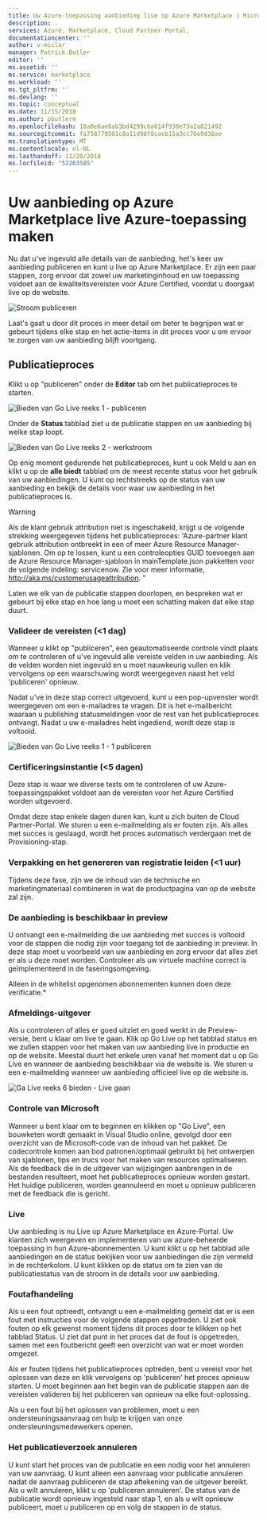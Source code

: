 ```yaml
---
title: Uw Azure-toepassing aanbieding live op Azure Marketplace | Microsoft Docs
description: .
services: Azure, Marketplace, Cloud Partner Portal,
documentationcenter: ''
author: v-miclar
manager: Patrick.Butler
editor: ''
ms.assetid: ''
ms.service: marketplace
ms.workload: ''
ms.tgt_pltfrm: ''
ms.devlang: ''
ms.topic: conceptual
ms.date: 11/15/2018
ms.author: pbutlerm
ms.openlocfilehash: 18a8e6ae8ab3bd4299c6a014f938e73a2a021492
ms.sourcegitcommit: fa758779501c8a11d98f8cacb15a3cc76e9d38ae
ms.translationtype: MT
ms.contentlocale: nl-NL
ms.lasthandoff: 11/20/2018
ms.locfileid: "52263585"
---
```

<a name="make-your-azure-application-offer-live-on-azure-marketplace"></a>Uw aanbieding op Azure Marketplace live Azure-toepassing maken 
===========================================================

Nu dat u\'ve ingevuld alle details van de aanbieding, het\'s keer uw aanbieding publiceren en kunt u live op Azure Marketplace. Er zijn een paar stappen, zorg ervoor dat zowel uw marketinginhoud en uw toepassing voldoet aan de kwaliteitsvereisten voor Azure Certified, voordat u doorgaat live op de website.

![Stroom publiceren](./media/cloud-partner-portal-publish-managed-app/publish_flow.png)

Laat\'s gaat u door dit proces in meer detail om beter te begrijpen wat er gebeurt tijdens elke stap en het actie-items in dit proces voor u om ervoor te zorgen van uw aanbieding blijft voortgang.

<a name="publishing-process"></a>Publicatieproces 
------------------

Klikt u op \"publiceren\" onder de **Editor** tab om het publicatieproces te starten.

![Bieden van Go Live reeks 1 - publiceren](./media/cloud-partner-portal-publish-managed-app/newOffer_managedApp_publish.png)

Onder de **Status** tabblad ziet u de publicatie stappen en uw aanbieding bij welke stap loopt.

![Bieden van Go Live reeks 2 - werkstroom](./media/cloud-partner-portal-publish-managed-app/newOffer_managedApp_workflow.png)

Op enig moment gedurende het publicatieproces, kunt u ook Meld u aan en klikt u op de **alle biedt** tabblad om de meest recente status voor het gebruik van uw aanbiedingen. U kunt op rechtstreeks op de status van uw aanbieding en bekijk de details voor waar uw aanbieding in het publicatieproces is.

> [!WARNING]
> Als de klant gebruik attribution niet is ingeschakeld, krijgt u de volgende strekking weergegeven tijdens het publicatieproces: 'Azure-partner klant gebruik attribution ontbreekt in een of meer Azure Resource Manager-sjablonen. Om op te lossen, kunt u een controleopties GUID toevoegen aan de Azure Resource Manager-sjabloon in mainTemplate.json pakketten voor de volgende indeling: servicenow. Zie voor meer informatie, http://aka.ms/customerusageattribution. " 

Laten we elk van de publicatie stappen doorlopen, en bespreken wat er gebeurt bij elke stap en hoe lang u moet een schatting maken dat elke stap duurt.

### <a name="validate-prerequisites-1-day"></a>Valideer de vereisten (\<1 dag) 

Wanneer u klikt op \"publiceren\", een geautomatiseerde controle vindt plaats om te controleren of u\'ve ingevuld alle vereiste velden in uw aanbieding. Als de velden worden niet ingevuld en u moet nauwkeurig vullen en klik vervolgens op een waarschuwing wordt weergegeven naast het veld \'publiceren\' opnieuw.

Nadat u\'ve in deze stap correct uitgevoerd, kunt u een pop-upvenster wordt weergegeven om een e-mailadres te vragen. Dit is het e-mailbericht waaraan u publishing statusmeldingen voor de rest van het publicatieproces ontvangt. Nadat u uw e-mailadres hebt ingediend, wordt deze stap is voltooid.

![Bieden van Go Live reeks 1 - 1 publiceren](./media/cloud-partner-portal-publish-managed-app/newOffer_managedApp_publish1.png)

### <a name="certification-5-days"></a>Certificeringsinstantie (\<5 dagen) 

Deze stap is waar we diverse tests om te controleren of uw Azure-toepassingspakket voldoet aan de vereisten voor het Azure Certified worden uitgevoerd.

Omdat deze stap enkele dagen duren kan, kunt u zich buiten de Cloud Partner-Portal. We sturen u een e-mailmelding als er fouten zijn. Als alles met succes is geslaagd, wordt het proces automatisch verdergaan met de Provisioning-stap.

### <a name="packaging-and-lead-generation-registration-1-hour"></a>Verpakking en het genereren van registratie leiden (\<1 uur) 

Tijdens deze fase, zijn we de inhoud van de technische en marketingmateriaal combineren in wat de productpagina van op de website zal zijn.

### <a name="offer-available-in-preview"></a>De aanbieding is beschikbaar in preview 

U ontvangt een e-mailmelding die uw aanbieding met succes is voltooid voor de stappen die nodig zijn voor toegang tot de aanbieding in preview. In deze stap moet u voorbeeld van uw aanbieding en zorg ervoor dat alles ziet er als u deze moet worden. Controleer als uw virtuele machine correct is geïmplementeerd in de faseringsomgeving.

Alleen in de whitelist opgenomen abonnementen kunnen doen deze verificatie.\*

### <a name="publisher-sign-out"></a>Afmeldings-uitgever 

Als u controleren of alles er goed uitziet en goed werkt in de Preview-versie, bent u klaar om live te gaan. Klik op Go Live op het tabblad status en we zullen stappen voor het maken van uw aanbieding live in productie en op de website. Meestal duurt het enkele uren vanaf het moment dat u op Go Live en wanneer de aanbieding beschikbaar via de website is. We sturen u een e-mailmelding wanneer uw aanbieding officieel live op de website is.

![Ga Live reeks 6 bieden - Live gaan](./media/cloud-partner-portal-publish-managed-app/newOffer_managedApp_goLive.png)

### <a name="microsoft-review"></a>Controle van Microsoft 

Wanneer u bent klaar om te beginnen en klikken op \"Go Live\", een bouwketen wordt gemaakt in Visual Studio online, gevolgd door een overzicht van de Microsoft-code van de inhoud van het pakket. De codecontrole komen aan bod patronen/optimaal gebruikt bij het ontwerpen van sjablonen, tips en trucs voor het maken van resources optimaliseren. Als de feedback die in de uitgever van wijzigingen aanbrengen in de bestanden resulteert, moet het publicatieproces opnieuw worden gestart. Het huidige publiceren, worden geannuleerd en moet u opnieuw publiceren met de feedback die is gericht.

### <a name="live"></a>Live

Uw aanbieding is nu Live op Azure Marketplace en Azure-Portal. Uw klanten zich weergeven en implementeren van uw azure-beheerde toepassing in hun Azure-abonnementen. U kunt klikt u op het tabblad alle aanbiedingen en de status bekijken voor uw aanbiedingen die zijn vermeld in de rechterkolom. U kunt klikken op de status om te zien van de publicatiestatus van de stroom in de details voor uw aanbieding.

### <a name="error-handling"></a>Foutafhandeling 

Als u een fout optreedt, ontvangt u een e-mailmelding gemeld dat er is een fout met instructies voor de volgende stappen opgetreden. U ziet ook fouten op elk gewenst moment tijdens dit proces door te klikken op het tabblad Status. U ziet dat punt in het proces dat de fout is opgetreden, samen met een foutbericht geeft een overzicht van wat er moet worden omgezet.

Als er fouten tijdens het publicatieproces optreden, bent u vereist voor het oplossen van deze en klik vervolgens op \'publiceren\' het proces opnieuw starten. U moet beginnen aan het begin van de publicatie stappen aan de vereisten valideren bij het publiceren van opnieuw na elke fout-oplossing.

Als u een fout bij het oplossen van problemen, moet u een ondersteuningsaanvraag om hulp te krijgen van onze ondersteuningsmedewerkers openen.

### <a name="canceling-the-publishing-request"></a>Het publicatieverzoek annuleren

U kunt start het proces van de publicatie en een nodig voor het annuleren van uw aanvraag. U kunt alleen een aanvraag voor publicatie annuleren nadat de aanvraag publiceren de stap aftekening van de uitgever bereikt. Als u wilt annuleren, klikt u op \'publiceren annuleren\'. De status van de publicatie wordt opnieuw ingesteld naar stap 1, en als u wilt opnieuw publiceert, moet u publiceren op en volg de stappen in de status.

